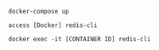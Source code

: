 <!-- Spin up Docker container, start node and redis -->

`docker-compose up`

`access [Docker] redis-cli`

`docker exec -it [CONTAINER ID] redis-cli`


<!-- `
 INPUT 


 Exchange rate api ==> redis




` -->


<!-- 

Output 

redis ==> response 

REQUEST
/api/exchange_rates


RESPONSE
{
    USD: 1.00
    GBR: 1.24

}


 -->
<!-- This shit is so confusing. Ultimately I want to hit api.currensee.app, and it return latest rates 

1) ✅ Setup a docker container with nginx
2) ✅ Hit localhost:{PORT} and get a response from nginx
3) ✅ Hit localhost/ and get a response from nginx
4) Can I wire up / to direct to server.js?
5) 

 -->
